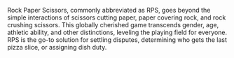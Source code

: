 Rock Paper Scissors, commonly abbreviated as RPS, goes beyond the simple interactions of scissors cutting paper, paper covering rock, and rock crushing scissors. This globally cherished game transcends gender, age, athletic ability, and other distinctions, leveling the playing field for everyone. RPS is the go-to solution for settling disputes, determining who gets the last pizza slice, or assigning dish duty.
